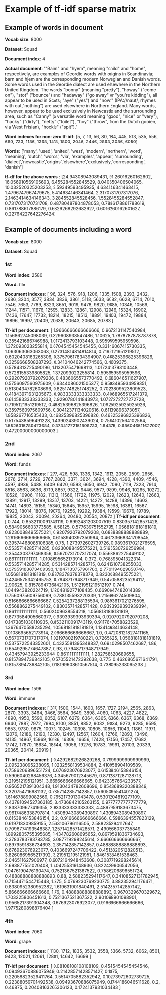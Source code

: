 # Example of tf-idf sparse matrix

## Example of words in document

**Vocab size**: 8000

**Dataset**: Squad

**Document index**: 4

**Actual document**: '"Bairn" and "hyem", meaning "child" and "home", respectively, are examples of Geordie words with origins in Scandinavia; barn and hjem are the corresponding modern Norwegian and Danish words. Some words used in the Geordie dialect are used elsewhere in the Northern United Kingdom. The words "bonny" (meaning "pretty"), "howay" ("come on"), "stot" ("bounce") and "hadaway" ("go away" or "you\'re kidding"), all appear to be used in Scots; "aye" ("yes") and "nowt" (IPA://naʊt/, rhymes with out,"nothing") are used elsewhere in Northern England. Many words, however, appear to be used exclusively in Newcastle and the surrounding area, such as "Canny" (a versatile word meaning "good", "nice" or "very"), "hacky" ("dirty"), "netty" ("toilet"), "hoy" ("throw", from the Dutch gooien, via West Frisian), "hockle" ("spit").'

**Word indexes for non-zero tf-idf**: [5, 7, 13, 56, 80, 184, 445, 513, 535, 556, 689, 733, 1186, 1368, 1418, 1800, 2046, 2446, 2863, 3086, 6050]

**Words**: ['many', 'used', 'united', 'west', 'modern', 'northern', 'word', 'meaning', 'dutch', 'words', 'via', 'examples', 'appear', 'surrounding', 'dialect','newcastle','origins','elsewhere','exclusively','corresponding', 'danish']

**tf-df for the above words** : [24.94308943089431, 91.26016260162602, 16.056910569105693, 6.455284552845529, 8.040650406504065, 10.032520325203253, 2.59349593495935, 4.634146341463415, 1.4796747967479675, 5.414634146341464, 2.3170731707317076, 2.1463414634146343, 3.284552845528456, 1.5528455284552847, 0.7317073170731708, 0.48780487804878053, 0.7886178861788619, 0.861788617886179, 0.6829268292682927, 0.6016260162601627, 0.22764227642276424]

## Example of documents including a word

**Vocab size**: 8000

**Dataset**: Squad

### 1st

**Word index**: 2580

**Word**: file

**Document indexes**:  [ 96, 324, 576, 918, 1206, 1335, 1508, 2393, 2432, 2686, 3204, 3577, 3834, 3836, 3861, 5118, 5633, 6082, 6628, 6714, 7010, 7546, 7653, 7789, 8323, 8651, 9019, 9478, 9820, 9885, 10346, 10569, 11244, 11571, 11676, 12595, 12833, 12861, 12908, 12946, 15324, 16902, 17436, 17647, 17732, 18214, 18215, 18513, 18891, 19403, 19472, 19884, 19896, 19997, 20409, 20638, 20643, 20685, 20783 ]

**Tf-idf per document**: [ 1.9666666666666666, 0.9672131147540984, 1.156862745098039, 0.329608938547486, 1.10625, 1.7878787878787878, 0.355421686746988, 1.0172413793103448, 0.595959595959596, 1.372093023255814, 0.6704545454545455, 0.33146067415730335, 1.063063063063063, 0.27314814814814814, 0.7195121951219512, 0.6020408163265306, 0.37579617834394907, 0.46825396825396826, 0.3259668508287293, 0.34104046242774566, 0.4609375, 0.5784313725490196, 1.1132075471698113, 1.0172413793103448, 0.5728155339805825, 1.372093023255814, 0.595959595959596, 0.29207920792079206, 0.4836065573770492, 0.686046511627907, 0.5756097560975609, 0.6344086021505377, 0.9593495934959351, 0.5130434782608696, 0.8251748251748252, 0.7023809523809523, 0.41843971631205673, 0.9833333333333333, 0.4068965517241379, 0.6145833333333333, 2.9290780141843973, 1.0727272727272728, 0.7195121951219512, 0.46825396825396826, 1.0925925925925926, 0.3597560975609756, 0.30412371134020616, 0.61139896373057, 1.858267716535433, 0.46825396825396826, 0.46825396825396826, 0.5175438596491228, 1.4390243902439024, 0.7564102564102564, 1.5526315789473684, 0.37341772151898733, 1.84375, 0.686046511627907, 0.47200000000000003 ]

### 2nd

**Word index**: 2067

**Word**: funds

**Document indexes**: [ 277, 426, 598, 1336, 1342, 1913, 2058, 2599, 2656, 2676, 2714, 2729, 2767, 2802, 3371, 3624, 3694, 4228, 4390, 4409, 4546, 4597, 4936, 5488, 6409, 6420, 6593, 6650, 6942, 7090, 7119, 7323, 7914, 8516, 8563, 8636, 8719, 8857, 9322, 9446, 9577, 9899, 9946, 10265, 10272, 10526, 10906, 11182, 11313, 11566, 11722, 11975, 12029, 12623, 12640, 12663, 12891, 12917, 13299, 13367, 13703, 14221, 14272, 14288, 14396, 14603, 14741, 14893, 15159, 15340, 15645, 15957, 15995, 15998, 16381, 16567, 17923, 18014, 18076, 19076, 19256, 19292, 19384, 19599, 19676, 19789, 19825, 20043, 20094, 20264, 20480, 20554, 20872 ]
**Tf-idf per document**: [ 0.744, 0.8532110091743119, 0.6992481203007519, 0.8303571428571428, 0.5849056603773585, 0.58125, 0.577639751552795, 1.0568181818181819, 0.8230088495575221, 0.9207920792079208, 0.6888888888888889, 1.2916666666666665, 0.6158940397350994, 0.46733668341708545, 0.39574468085106385, 0.75, 1.273972602739726, 0.9893617021276595, 0.5535714285714285, 0.8230088495575221, 0.5195530726256984, 2.3544303797468356, 0.5670731707317074, 0.5568862275449102, 0.861111111111111, 1.0108695652173914, 0.372, 0.768595041322314, 0.5535714285714285, 0.5314285714285715, 0.6241610738255033, 0.37959183673469393, 1.1847133757961783, 2.7761194029850746, 1.0568181818181819, 0.8378378378378378, 0.8230088495575221, 0.4246575342465753, 0.7948717948717949, 0.5470588235294117, 2.90625, 0.8157894736842105, 1.5121951219512197, 0.744, 1.044943820224719, 1.1204819277108435, 0.6690647482014389, 0.7560975609756099, 0.788135593220339, 1.215686274509804, 0.5166666666666667, 0.5254237288135594, 0.9893617021276595, 0.5568862275449102, 0.8303571428571428, 0.9393939393939394, 0.861111111111111, 0.5602409638554218, 1.0568181818181819, 0.8773584905660377, 0.9393939393939394, 0.9207920792079208, 0.1473851030110935, 0.8532110091743119, 0.9117647058823529, 1.3676470588235294, 1.0568181818181819, 1.1341463414634148, 1.0108695652173914, 2.066666666666667, 1.0, 0.47208121827411165, 0.5670731707317074, 1.0219780219780221, 0.7265625, 1.0568181818181819, 0.5375722543352601, 0.4325581395348837, 0.6940298507462687, 1.86, 0.6549295774647887, 0.93, 0.7948717948717949, 0.43457943925233644, 0.861111111111111, 1.282758620689655, 0.8157894736842105, 0.5705521472392638, 0.775, 0.4626865671641791, 0.8157894736842105, 0.18199608610567514, 0.738095238095238 ]

### 3rd

**Word index**: 1596

**Word**: immune

**Document indexes**: [ 317, 1500, 1544, 1600, 1657, 1727, 2194, 2565, 2863, 2870, 3393, 3464, 3466, 3564, 3649, 3898, 4060, 4063, 4227, 4822, 4890, 4950, 5590, 6052, 6107, 6279, 6364, 6365, 6366, 6367, 6368, 6369, 6940, 7887, 7972, 7994, 8100, 8851, 8852, 9032, 9034, 9273, 9285, 9595, 9653, 9730, 9875, 10073, 10245, 10398, 10805, 10856, 11043, 11861, 11971, 12076, 12186, 12190, 12330, 12497, 12567, 12604, 12766, 12893, 13496, 14135, 14967, 15969, 16136, 16306, 16656, 17428, 17456, 17457, 17682, 17742, 17870, 18634, 18644, 19056, 19276, 19783, 19991, 20103, 20339, 20365, 20414, 20919 ]

**Tf-idf per document**:  [ 0.4292682926829268, 0.7999999999999999, 2.095238095238095, 1.0232558139534884, 2.410958904109589, 0.7586206896551724, 0.676923076923077, 0.6153846153846154, 0.5906040268456376, 4.345679012345679, 0.8712871287128713, 3.219512195121951, 3.6666666666666665, 0.6423357664233577, 0.9565217391304348, 1.9130434782608696, 0.8543689320388349, 3.320754716981132, 0.7857142857142857, 0.5605095541401274, 1.614678899082569, 0.7652173913043478, 0.5301204819277109, 0.43781094527363185, 3.4736842105263155, 0.9777777777777779, 2.838709677419355, 2.933333333333333, 4.4897959183673475, 0.9617486338797814, 1.4308943089430897, 1.4308943089430897, 0.6153846153846154, 2.2, 0.9166666666666666, 0.5986394557823129, 0.619718309859155, 2.563106796116505, 2.588235294117647, 0.7096774193548387, 1.2571428571428571, 2.490566037735849, 1.8992805755395685, 1.434782608695652, 0.8979591836734693, 2.3783783783783785, 3.087719298245614, 2.666666666666667, 0.8979591836734693, 2.357142857142857, 0.48888888888888893, 0.676923076923077, 0.4036697247706422, 0.4512820512820513, 3.8260869565217392, 3.219512195121951, 1.8461538461538463, 2.046511627906977, 0.9072164948453608, 0.3087719298245614, 2.693877551020408, 1.404255319148936, 0.822429906542056, 1.0476190476190474, 0.7521367521367522, 0.7586206896551724, 0.48888888888888893, 0.88, 2.588235294117647, 0.34108527131782945, 0.7154471544715448, 1.375, 5.0769230769230775, 3.882352941176471, 0.8380952380952382, 1.619631901840491, 2.5142857142857142, 5.866666666666666, 1.76, 0.48888888888888893, 0.9670329670329672, 1.703225806451613, 0.7521367521367522, 2.901098901098901, 0.9565217391304348, 0.676923076923077, 0.9166666666666666, 1.9775280898876404 ]

### 4th

**Word index**: 7060

**Word**: grape

**Document indexes**: [ 1130, 1712, 1835, 3532, 3558, 5366, 5732, 6062, 8501, 9423, 12021, 12061, 12801, 14642, 16699 ]

**Tf-idf per document**: [ 0.08108108108108109, 0.4545454545454546, 0.09493670886075949, 0.21428571428571427, 0.1875, 0.22058823529411764, 0.5514705882352942, 0.10273972602739725, 0.22388059701492538, 0.09493670886075949, 0.1744186046511628, 0.2, 0.46875, 0.20408163265306123, 0.1724137931034483 ]
